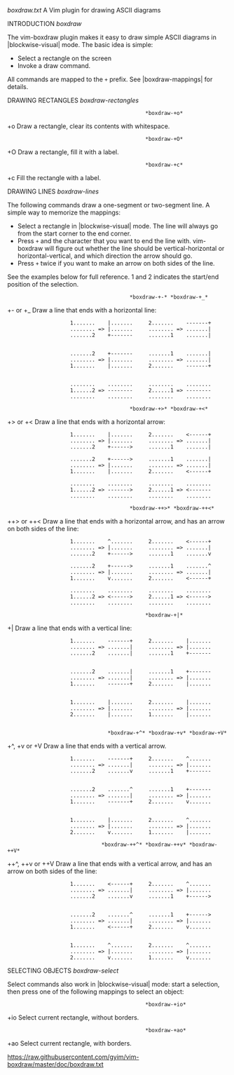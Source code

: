 *boxdraw.txt* A Vim plugin for drawing ASCII diagrams

INTRODUCTION                                    *boxdraw*

The vim-boxdraw plugin makes it easy to draw simple ASCII diagrams in
|blockwise-visual| mode. The basic idea is simple:

- Select a rectangle on the screen
- Invoke a draw command.
  
All commands are mapped to the `+` prefix. See |boxdraw-mappings| for details.

DRAWING RECTANGLES                              *boxdraw-rectangles*

                                                *boxdraw-+o*
+o                      Draw a rectangle, clear its contents with whitespace.

                                                *boxdraw-+O*
+O                      Draw a rectangle, fill it with a label.

                                                *boxdraw-+c*
+c                      Fill the rectangle with a label.

DRAWING LINES                                   *boxdraw-lines*

The following commands draw a one-segment or two-segment line. A simple way
to memorize the mappings:

- Select a rectangle in |blockwise-visual| mode. The line will always go from
  the start corner to the end corner.
- Press `+` and the character that you want to end the line with. vim-boxdraw
  will figure out whether the line should be vertical-horizontal or
  horizontal-vertical, and which direction the arrow should go.
- Press `+` twice if you want to make an arrow on both sides of the line.

See the examples below for full reference. 1 and 2 indicates the start/end
position of the selection.

                                           *boxdraw-+-* *boxdraw-+_*
+- or +_                Draw a line that ends with a horizontal line:

                        1.......    |.......     2.......    -------+
                        ........ => |.......     ........ => .......|
                        .......2    +-------     .......1    .......|


                        .......2    +-------     .......1    .......|
                        ........ => |.......     ........ => .......|
                        1.......    |.......     2.......    -------+


                        ........    ........     ........    ........
                        1......2 => --------     2......1 => --------
                        ........    ........     ........    ........

                                           *boxdraw-+>* *boxdraw-+<*
+> or +<                Draw a line that ends with a horizontal arrow:

                        1.......    |.......     2.......    <------+
                        ........ => |.......     ........ => .......|
                        .......2    +------>     .......1    .......|

                        .......2    +------>     .......1    .......|
                        ........ => |.......     ........ => .......|
                        1.......    |.......     2.......    <------+

                        ........    ........     ........    ........
                        1......2 => ------->     2......1 => <-------
                        ........    ........     ........    ........

                                           *boxdraw-++>* *boxdraw-++<*
++> or ++<              Draw a line that ends with a horizontal arrow,
                        and has an arrow on both sides of the line:

                        1.......    ^.......     2.......    <------+
                        ........ => |.......     ........ => .......|
                        .......2    +------>     .......1    .......v

                        .......2    +------>     .......1    .......^
                        ........ => |.......     ........ => .......|
                        1.......    v.......     2.......    <------+

                        ........    ........     ........    ........
                        1......2 => <------>     2......1 => <------>
                        ........    ........     ........    ........

                                                *boxdraw-+|*
+|                      Draw a line that ends with a vertical line:

                        1.......    -------+     2.......    |.......
                        ........ => .......|     ........ => |.......
                        .......2    .......|     .......1    +-------


                        .......2    .......|     .......1    +-------
                        ........ => .......|     ........ => |.......
                        1.......    -------+     2.......    |.......


                        1.......    |.......     2.......    |.......
                        ........ => |.......     ........ => |.......
                        2.......    |.......     1.......    |.......


                                    *boxdraw-+^* *boxdraw-+v* *boxdraw-+V*
+^, +v or +V            Draw a line that ends with a vertical arrow.

                        1.......    -------+     2.......    ^.......
                        ........ => .......|     ........ => |.......
                        .......2    .......v     .......1    +-------


                        .......2    .......^     .......1    +-------
                        ........ => .......|     ........ => |.......
                        1.......    -------+     2.......    v.......


                        1.......    |.......     2.......    ^.......
                        ........ => |.......     ........ => |.......
                        2.......    v.......     1.......    |.......

                                  *boxdraw-++^* *boxdraw-++v* *boxdraw-++V*
++^, ++v or ++V         Draw a line that ends with a vertical arrow,
                        and has an arrow on both sides of the line:

                        1.......    <------+     2.......    ^.......
                        ........ => .......|     ........ => |.......
                        .......2    .......v     .......1    +------>


                        .......2    .......^     .......1    +------>
                        ........ => .......|     ........ => |.......
                        1.......    <------+     2.......    v.......


                        1.......    ^.......     2.......    ^.......
                        ........ => |.......     ........ => |.......
                        2.......    v.......     1.......    v.......

SELECTING OBJECTS                               *boxdraw-select*

Select commands also work in |blockwise-visual| mode: start a selection,
then press one of the following mappings to select an object:

                                                *boxdraw-+io*
+io                     Select current rectangle, without borders.

                                                *boxdraw-+ao*
+ao                     Select current rectangle, with borders.

https://raw.githubusercontent.com/gyim/vim-boxdraw/master/doc/boxdraw.txt
